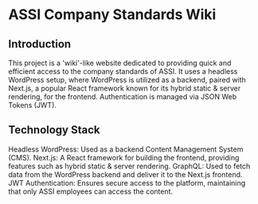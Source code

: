 # ASSI Company Standards Wiki

## Introduction
This project is a 'wiki'-like website dedicated to providing quick and efficient access to the company standards of ASSI. It uses a headless WordPress setup, where WordPress is utilized as a backend, paired with Next.js, a popular React framework known for its hybrid static & server rendering, for the frontend. Authentication is managed via JSON Web Tokens (JWT).

## Technology Stack
Headless WordPress: Used as a backend Content Management System (CMS).
Next.js: A React framework for building the frontend, providing features such as hybrid static & server rendering.
GraphQL: Used to fetch data from the WordPress backend and deliver it to the Next.js frontend.
JWT Authentication: Ensures secure access to the platform, maintaining that only ASSI employees can access the content.
